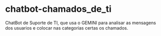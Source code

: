 # chatbot-chamados_de_ti
ChatBot de Suporte de TI, que usa o GEMINI para analisar as mensagens dos usuarios e colocar nas categorias certas os chamados.
